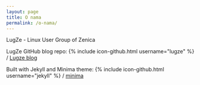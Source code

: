 ```yaml
---
layout: page
title: O nama
permalink: /o-nama/
---
```


LugZe - Linux User Group of Zenica

LugZe GitHub blog repo:
{% include icon-github.html username="lugze" %} /
[Lugze blog](https://github.com/lugze/blog)

Built with Jekyll and Minima theme:
{% include icon-github.html username="jekyll" %} /
[minima](https://github.com/jekyll/minima)	
